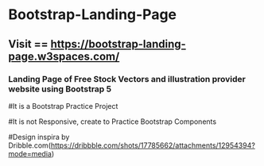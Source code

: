 # Bootstrap-Landing-Page
## Visit == https://bootstrap-landing-page.w3spaces.com/

### Landing Page of Free Stock Vectors and illustration provider website using Bootstrap 5 <br>

#It is a Bootstrap Practice Project <br>

#It is not Responsive, create to Practice Bootstrap Components <br>

#Design inspira by Dribble.com(https://dribbble.com/shots/17785662/attachments/12954394?mode=media) <br>
